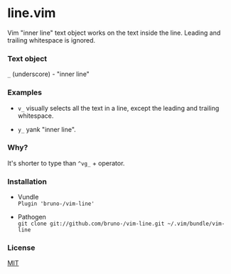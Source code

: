 # line.vim

Vim "inner line" text object works on the text inside the line.
Leading and trailing whitespace is ignored.

### Text object

`_` (underscore) - "inner line"

### Examples

- `v_` visually selects all the text in a line, except the
  leading and trailing whitespace.

- `y_` yank "inner line".

### Why?

It's shorter to type than `^vg_` + operator.

### Installation

* Vundle<br/>
  `Plugin 'bruno-/vim-line'`

* Pathogen<br/>
  `git clone git://github.com/bruno-/vim-line.git ~/.vim/bundle/vim-line`

### License

[MIT](LICENSE.md)
